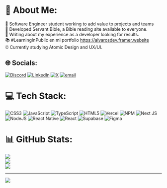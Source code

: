# 💫 About Me:
🧸 Software Engineer student working to add value to projects and teams<br>🏹 Developed Servant Bible, a Bible reading site available to everyone.<br>🥼 Writing about my experience as a developer looking for results.<br>📚  #LearningInPublic en mi portfolio https://alvarosdev.framer.website<br>⏰ Currently studying Atomic Design and UX/UI.


## 🌐 Socials:
[![Discord](https://img.shields.io/badge/Discord-%237289DA.svg?logo=discord&logoColor=white)](https://discord.gg/ta1yo69) [![LinkedIn](https://img.shields.io/badge/LinkedIn-%230077B5.svg?logo=linkedin&logoColor=white)](https://linkedin.com/in/alvarosdev) [![X](https://img.shields.io/badge/X-black.svg?logo=X&logoColor=white)](https://x.com/alvarosolaire) [![email](https://img.shields.io/badge/Email-D14836?logo=gmail&logoColor=white)](mailto:alvarosdev@gmail.com) 

# 💻 Tech Stack:
![CSS3](https://img.shields.io/badge/css3-%231572B6.svg?style=for-the-badge&logo=css3&logoColor=white) ![JavaScript](https://img.shields.io/badge/javascript-%23323330.svg?style=for-the-badge&logo=javascript&logoColor=%23F7DF1E) ![TypeScript](https://img.shields.io/badge/typescript-%23007ACC.svg?style=for-the-badge&logo=typescript&logoColor=white) ![HTML5](https://img.shields.io/badge/html5-%23E34F26.svg?style=for-the-badge&logo=html5&logoColor=white) ![Vercel](https://img.shields.io/badge/vercel-%23000000.svg?style=for-the-badge&logo=vercel&logoColor=white) ![NPM](https://img.shields.io/badge/NPM-%23CB3837.svg?style=for-the-badge&logo=npm&logoColor=white) ![Next JS](https://img.shields.io/badge/Next-black?style=for-the-badge&logo=next.js&logoColor=white) ![NodeJS](https://img.shields.io/badge/node.js-6DA55F?style=for-the-badge&logo=node.js&logoColor=white) ![React Native](https://img.shields.io/badge/react_native-%2320232a.svg?style=for-the-badge&logo=react&logoColor=%2361DAFB) ![React](https://img.shields.io/badge/react-%2320232a.svg?style=for-the-badge&logo=react&logoColor=%2361DAFB) ![Supabase](https://img.shields.io/badge/Supabase-3ECF8E?style=for-the-badge&logo=supabase&logoColor=white) ![Figma](https://img.shields.io/badge/figma-%23F24E1E.svg?style=for-the-badge&logo=figma&logoColor=white)
# 📊 GitHub Stats:
![](https://github-readme-stats.vercel.app/api?username=alvarosdev0&theme=dark&hide_border=false&include_all_commits=false&count_private=false)<br/>
![](https://nirzak-streak-stats.vercel.app/?user=alvarosdev0&theme=dark&hide_border=false)<br/>
![](https://github-readme-stats.vercel.app/api/top-langs/?username=alvarosdev0&theme=dark&hide_border=false&include_all_commits=false&count_private=false&layout=compact)

---
[![](https://visitcount.itsvg.in/api?id=alvarosdev0&icon=0&color=13)](https://visitcount.itsvg.in)

<!-- Proudly created with GPRM ( https://gprm.itsvg.in ) -->
